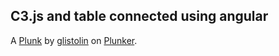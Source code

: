 C3.js and table connected using angular
------------------------------------------


A [Plunk](https://embed.plnkr.co/7uW10HDLWa6wc27xKEf2/) by [glistolin](https://plnkr.co/users/glistolin) on [Plunker](https://plnkr.co).

